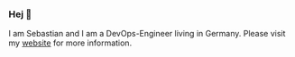 ### Hej 👋

I am Sebastian and I am a DevOps-Engineer living in Germany.
Please visit my [website](https://twitter.com.sebbel) for more information. 
